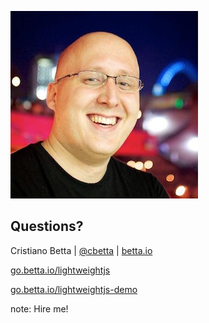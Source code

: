 <!-- .slide: data-state="dim" data-background="resources/hackathon.jpg" -->

![Cristiano Betta](resources/cbetta.jpg) <!-- .element: class="circle" -->

##  Questions?

Cristiano Betta | [@cbetta](https://twitter.com/cbetta) | [betta.io](https://betta.io)

[go.betta.io/lightweightjs](http://go.betta.io/lightweightjs)

[go.betta.io/lightweightjs-demo](http://go.betta.io/lightweightjs-demo)

note:
    Hire me!
